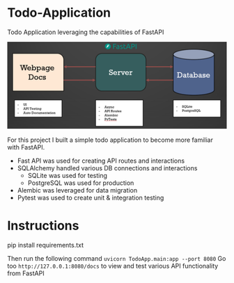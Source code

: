 # Todo-Application
Todo Application leveraging the capabilities of FastAPI

![img.png](img/diagram.png)

For this project I built a simple todo application to become more familiar with FastAPI.
- Fast API was used for creating API routes and interactions
- SQLAlchemy handled various DB connections and interactions
  - SQLite was used for testing
  - PostgreSQL was used for production
- Alembic was leveraged for data migration
- Pytest was used to create unit & integration testing

# Instructions
pip install requirements.txt

Then run the following command `uvicorn TodoApp.main:app --port 8080`
Go too `http://127.0.0.1:8080/docs` to view and test various API functionality from FastAPI

